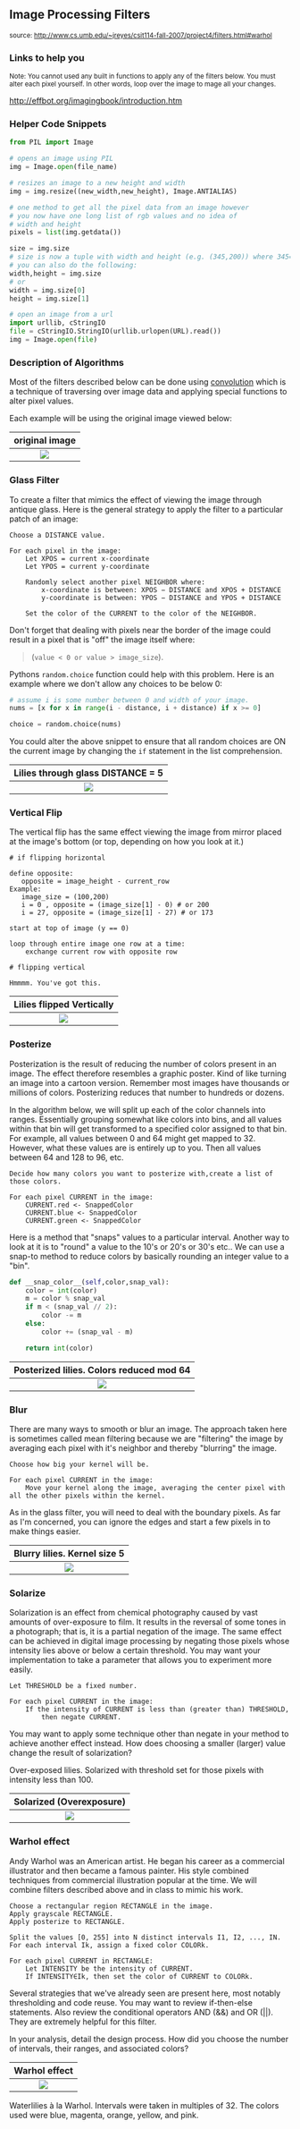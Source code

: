 ## Image Processing Filters
<sup>source: http://www.cs.umb.edu/~jreyes/csit114-fall-2007/project4/filters.html#warhol</sup>


### Links to help you
<sup>Note: You cannot used any built in functions to apply any of the filters below. You must alter each pixel yourself. In other words, loop over the image to mage all your changes.</sup>

http://effbot.org/imagingbook/introduction.htm

### Helper Code Snippets
```python
from PIL import Image

# opens an image using PIL
img = Image.open(file_name)

# resizes an image to a new height and width
img = img.resize((new_width,new_height), Image.ANTIALIAS)

# one method to get all the pixel data from an image however
# you now have one long list of rgb values and no idea of 
# width and height
pixels = list(img.getdata())

size = img.size 
# size is now a tuple with width and height (e.g. (345,200)) where 345=width and 200=height
# you can also do the following:
width,height = img.size
# or
width = img.size[0]
height = img.size[1]

# open an image from a url
import urllib, cStringIO
file = cStringIO.StringIO(urllib.urlopen(URL).read())
img = Image.open(file)

```

### Description of Algorithms

Most of the filters described below can be done using [convolution](https://en.wikipedia.org/wiki/Kernel_(image_processing)) which is a technique of traversing over image data and applying special functions to alter pixel values. 

Each example will be using the original image viewed below:

| original image |
|:---:|
|![](https://d3vv6lp55qjaqc.cloudfront.net/items/052f2r2i1G0X391c3v1C/yellow_purple_640.jpg?X-CloudApp-Visitor-Id=1094421)|

### Glass Filter

To create a filter that mimics the effect of viewing the image through antique glass. Here is the general strategy to apply the filter to a particular patch of an image:

```
Choose a DISTANCE value.

For each pixel in the image: 
	Let XPOS = current x-coordinate
	Let YPOS = current y-coordinate

	Randomly select another pixel NEIGHBOR where:  
		x-coordinate is between: XPOS − DISTANCE and XPOS + DISTANCE
		y-coordinate is between: YPOS − DISTANCE and YPOS + DISTANCE

	Set the color of the CURRENT to the color of the NEIGHBOR.
```
Don't forget that dealing with pixels near the border of the image could result in a pixel that is "off" the image itself where:

> (`value < 0 or value > image_size`). 

Pythons `random.choice` function could help with this problem. Here is an example where we don't allow any choices to be below 0:

```python
# assume i is some number between 0 and width of your image.
nums = [x for x in range(i - distance, i + distance) if x >= 0]

choice = random.choice(nums)
```
You could alter the above snippet to ensure that all random choices are ON the current image by changing the `if` statement in the list comprehension.

| Lilies through glass DISTANCE = 5  |
|:---:|
|![](https://d3vv6lp55qjaqc.cloudfront.net/items/3p2N0H1d2Q0U3K0v333j/glass.jpg?X-CloudApp-Visitor-Id=1094421)|

### Vertical Flip

The vertical flip has the same effect viewing the image from mirror placed at the image's bottom (or top, depending on how you look at it.) 

```
# if flipping horizontal

define opposite:
   opposite = image_height - current_row
Example:
   image_size = (100,200)
   i = 0 , opposite = (image_size[1] - 0) # or 200
   i = 27, opposite = (image_size[1] - 27) # or 173 

start at top of image (y == 0)

loop through entire image one row at a time:
    exchange current row with opposite row 
   
# flipping vertical

Hmmmm. You've got this.

```

| Lilies flipped Vertically|
|:---:|
|![](https://d3vv6lp55qjaqc.cloudfront.net/items/0M34353D2e1101452z2g/yellow_purple_640_flipped.jpeg?X-CloudApp-Visitor-Id=1094421)|

### Posterize

Posterization is the result of reducing the number of colors present in an image. The effect therefore resembles a graphic poster. Kind of like turning an image into a cartoon version. Remember most images have thousands or millions of colors. Posterizing reduces that number to hundreds or dozens.

In the algorithm below, we will split up each of the color channels into ranges. Essentially grouping somewhat like colors into bins, and all values within that bin will get transformed to a specified color assigned to that bin. For example, all values between 0 and 64 might get mapped to 32. However, what these values are is entirely up to you. Then all values between 64 and 128 to 96, etc. 

```
Decide how many colors you want to posterize with,create a list of those colors.

For each pixel CURRENT in the image:
	CURRENT.red <- SnappedColor
	CURRENT.blue <- SnappedColor
	CURRENT.green <- SnappedColor
```
Here is a method that "snaps" values to a particular interval. Another way to look at it is to "round" a value to the 10's or 20's or 30's etc..  We can use a snap-to method to reduce colors by basically rounding an integer value to a "bin". 

```python
def __snap_color__(self,color,snap_val):
    color = int(color)
    m = color % snap_val
    if m < (snap_val // 2):
        color -= m
    else:
        color += (snap_val - m)

    return int(color)
```

| Posterized lilies. Colors reduced mod 64 |
|:---:|
|![](https://d3vv6lp55qjaqc.cloudfront.net/items/0846470J2X3k3f0Y4539/tandr.jpg?X-CloudApp-Visitor-Id=1094421)|

### Blur

There are many ways to smooth or blur an image. The approach taken here is sometimes called mean filtering because we are "filtering" the image by averaging each pixel with it's neighbor and thereby "blurring" the image.

```
Choose how big your kernel will be.

For each pixel CURRENT in the image:
    Move your kernel along the image, averaging the center pixel with all the other pixels within the kernel.
```

As in the glass filter, you will need to deal with the boundary pixels. As far as I'm concerned, you can ignore the edges and start a few pixels in to make things easier. 

| Blurry lilies. Kernel size 5 |
|:---:|
|![](https://d3vv6lp55qjaqc.cloudfront.net/items/2U2W471g2a3v3s1I0l20/blur_5.jpg?X-CloudApp-Visitor-Id=1094421)|

### Solarize

Solarization is an effect from chemical photography caused by vast amounts of over-exposure to film. It results in the reversal of some tones in a photograph; that is, it is a partial negation of the image. The same effect can be achieved in digital image processing by negating those pixels whose intensity lies above or below a certain threshold. You may want your implementation to take a parameter that allows you to experiment more easily.

```
Let THRESHOLD be a fixed number.

For each pixel CURRENT in the image:
	If the intensity of CURRENT is less than (greater than) THRESHOLD,
		then negate CURRENT.
```

You may want to apply some technique other than negate in your method to achieve another effect instead. How does choosing a smaller (larger) value change the result of solarization?


Over-exposed lilies. Solarized with threshold set for those pixels with intensity less than 100.

| Solarized (Overexposure)|
|:---:|
|![](https://d3vv6lp55qjaqc.cloudfront.net/items/1L1w2E0r2P1l0U2u3h0v/solarize.jpg?X-CloudApp-Visitor-Id=1094421)|



### Warhol effect

Andy Warhol was an American artist. He began his career as a commercial illustrator and then became a famous painter. His style combined techniques from commercial illustration popular at the time. We will combine filters described above and in class to mimic his work.

```
Choose a rectangular region RECTANGLE in the image.
Apply grayscale RECTANGLE.
Apply posterize to RECTANGLE.

Split the values [0, 255] into N distinct intervals I1, I2, ..., IN.
For each interval Ik, assign a fixed color COLORk.

For each pixel CURRENT in RECTANGLE:
	Let INTENSITY be the intensity of CURRENT.
	If INTENSITY∈Ik, then set the color of CURRENT to COLORk.
```

Several strategies that we've already seen are present here, most notably thresholding and code reuse. You may want to review if-then-else statements. Also review the conditional operators AND (&&) and OR (||). They are extremely helpful for this filter.

In your analysis, detail the design process. How did you choose the number of intervals, their ranges, and associated colors?


| Warhol effect|
|:---:|
|![](https://d3vv6lp55qjaqc.cloudfront.net/items/0N412s0r1K252a2H1R40/warhol_16.jpg?X-CloudApp-Visitor-Id=1094421)|

Waterlilies à la Warhol. Intervals were taken in multiples of 32.
The colors used were blue, magenta, orange, yellow, and pink.


